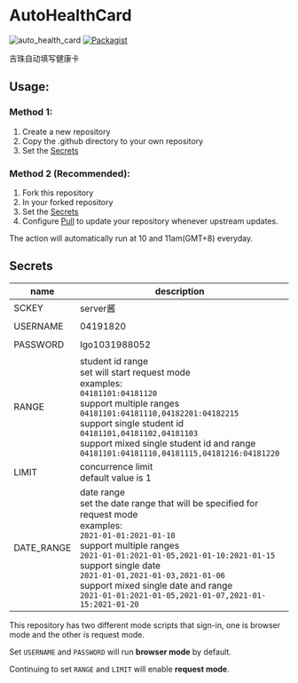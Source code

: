 # AutoHealthCard
![auto_health_card](https://github.com/Jasonzj/AutoHealthCard/workflows/auto_health_card/badge.svg)
[![Packagist](https://img.shields.io/packagist/l/doctrine/orm.svg)](https://github.com/ArchFireCoo/AutoHealthCard/blob/main/LICENSE)

吉珠自动填写健康卡

## Usage:

### Method 1: 
1. Create a new repository
2. Copy the .github directory to your own repository
3. Set the [Secrets](#Secrets)

### Method 2 (Recommended):
1. Fork this repository
2. In your forked repository
3. Set the [Secrets](#Secrets)
5. Configure [Pull](https://github.com/wei/pull) to update your repository whenever upstream updates.

The action will automatically run at 10 and 11am(GMT+8) everyday.

## Secrets
|name|description|necessary|
|---|---|---|
|SCKEY|server酱|:heavy_multiplication_x:|
|USERNAME|04191820|:heavy_check_mark:|
|PASSWORD|Igo1031988052|:heavy_check_mark:|
|RANGE|student id range<br>set will start request mode<br>examples:<br>`04181101:04181120`<br>support multiple ranges<br>`04181101:04181110,04182201:04182215`<br>support single student id<br>`04181101,04181102,04181103`<br>support mixed single student id and range<br>`04181101:04181110,04181115,04181216:04181220`|:heavy_multiplication_x:|
|LIMIT|concurrence limit<br>default value is 1|:heavy_multiplication_x:|
|DATE_RANGE|date range<br>set the date range that will be specified for request mode<br>examples:<br>`2021-01-01:2021-01-10`<br>support multiple ranges<br>`2021-01-01:2021-01-05,2021-01-10:2021-01-15`<br>support single date<br>`2021-01-01,2021-01-03,2021-01-06`<br>support mixed single date and range<br>`2021-01-01:2021-01-05,2021-01-07,2021-01-15:2021-01-20`|:heavy_multiplication_x:| 

This repository has two different mode scripts that sign-in, one is browser mode and the other is request mode.

Set `USERNAME` and `PASSWORD` will run **browser mode** by default.

Continuing to set `RANGE` and `LIMIT` will enable **request mode**. 


